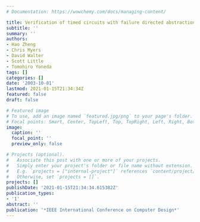 ```yaml
---
# Documentation: https://wowchemy.com/docs/managing-content/

title: Verification of timed circuits with failure directed abstractions
subtitle: ''
summary: ''
authors:
- Hao Zheng
- Chris Myers
- David Walter
- Scott Little
- Tomohiro Yoneda
tags: []
categories: []
date: '2003-10-01'
lastmod: 2021-01-15T21:34:34Z
featured: false
draft: false

# Featured image
# To use, add an image named `featured.jpg/png` to your page's folder.
# Focal points: Smart, Center, TopLeft, Top, TopRight, Left, Right, BottomLeft, Bottom, BottomRight.
image:
  caption: ''
  focal_point: ''
  preview_only: false

# Projects (optional).
#   Associate this post with one or more of your projects.
#   Simply enter your project's folder or file name without extension.
#   E.g. `projects = ["internal-project"]` references `content/project/deep-learning/index.md`.
#   Otherwise, set `projects = []`.
projects: []
publishDate: '2021-01-15T21:34:34.615382Z'
publication_types:
- '1'
abstract: ''
publication: '*IEEE International Conference on Computer Design*'
---
```

